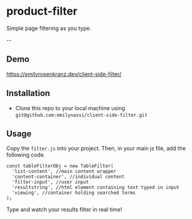 # product-filter

Simple page filtering as you type.

--
## Demo
https://emilyrosenkranz.dev/client-side-filter/

## Installation

- Clone this repo to your local machine using `git@github.com:emilynassi/client-side-filter.git`

## Usage

Copy the ```filter.js``` into your project. Then, in your main js file, add the following code. 

```
const tableFilterObj = new TableFilter(
  'list-content', //main content wrapper
  'content-container', //individual content
  'filter-input', //user input
  'resultstring', //html element containing text typed in input
  'viewing', //container holding searched terms
);

```

Type and watch your results filter in real time!

 


